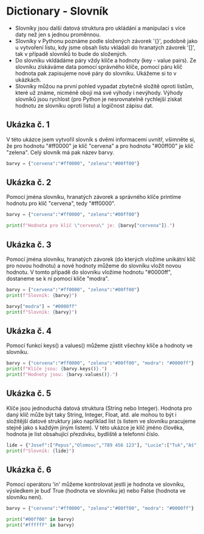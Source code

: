 # Dictionary - Slovník
* Slovníky jsou další datová struktura pro ukládání a manipulaci s více daty než jen s jednou proměnnou.
* Slovníky v Pythonu poznáme podle složených závorek '{}', podobně jako u vytvoření listu, kdy jsme obsah listu vkládali do hranatých závorek '[]', tak v případě slovníků to bude do složených.
* Do slovníku vkldádáme páry vždy klíče a hodnoty (key - value pairs). Ze slovníku získáváme data pomocí správného klíče, pomocí páru klíč hodnota pak zapisujeme nové páry do slovníku. Ukážeme si to v ukázkách.
* Slovníky můžou na první pohled vypadat zbytečně složitě oproti listům, které už známe, nicméně obojí má své výhody i nevýhody. Výhody slovníků jsou rychlost (pro Python je nesrovnatelně rychlejší získat hodnotu ze slovníku oproti listu) a logičnost zápisu dat.

## Ukázka č. 1 
V této ukázce jsem vytvořil slovník s dvěmi informacemi uvnitř, všimněte si, že pro hodnotu "#ff0000" je klíč "cervena" a pro hodnotu "#00ff00" je klíč "zelena". Celý slovník má pak název barvy.
```python
barvy = {"cervena":"#ff0000", "zelena":"#00ff00"}
```

## Ukázka č. 2
Pomocí jména slovníku, hranatých závorek a správného klíče printíme hodnotu pro klíč "cervena", tedy "#ff0000".
```python
barvy = {"cervena":"#ff0000", "zelena":"#00ff00"}

print(f"Hodnota pro klíč \"cervena\" je: {barvy["cervena"]}.")
```

## Ukázka č. 3
Pomocí jména slovníku, hranatých závorek (do kterých vložíme unikátní klíč pro novou hodnotu) a nové hodnoty můžeme do slovníku vložit novou hodnotu. V tomto případě do slovníku vložíme hodnotu "#0000ff", dostaneme se k ní pomocí klíče "modra".
```python
barvy = {"cervena":"#ff0000", "zelena":"#00ff00"}
print(f"Slovník: {barvy}")

barvy["modra"] = "#0000ff"
print(f"Slovník: {barvy}")
```

## Ukázka č. 4
Pomocí funkcí keys() a values() můžeme zjistit všechny klíče a hodnoty ve slovníku.
```python
barvy = {"cervena":"#ff0000", "zelena":"#00ff00", "modra": "#0000ff"}
print(f"Klíče jsou: {barvy.keys()}.")
print(f"Hodnoty jsou: {barvy.values()}.")
```

## Ukázka č. 5
Klíče jsou jednoduchá datová struktura (String nebo Integer). Hodnota pro daný klíč může být taky String, Integer, Float, atd. ale mohou to být i složitější datové struktury jako například list (s listem ve slovníku pracujeme stejně jako s každým jiným listem). V této ukázce je klíč jméno člověka, hodnota je list obsahující přezdívku, bydliště a telefonní číslo.
```python
lide = {"Josef":["Pepus","Olomouc","789 456 123"], "Lucie":["Tuk","Aš","777 894 567"]}
print(f"Slovník: {lide}")
```

## Ukázka č. 6
Pomocí operátoru 'in' můžeme kontrolovat jestli je hodnota ve slovníku, výsledkem je buď True (hodnota ve slovníku je) nebo False (hodnota ve slovníku není).

```python
barvy = {"cervena":"#ff0000", "zelena":"#00ff00", "modra": "#0000ff"}

print("#00ff00" in barvy)
print("#ffffff" in barvy)
```